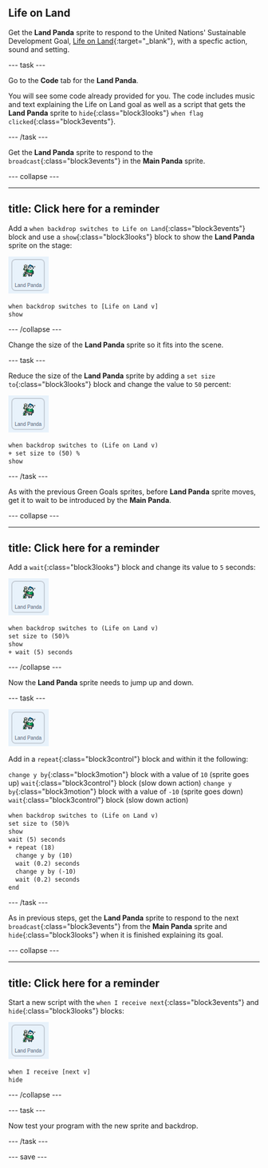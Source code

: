## Life on Land

Get the **Land Panda** sprite to respond to the United Nations' Sustainable Development Goal, [Life on Land](https://www.undp.org/content/undp/en/home/sustainable-development-goals/goal-15-life-on-land.html){:target="\_blank"}, with a specfic action, sound and setting.

--- task ---

Go to the **Code** tab for the **Land Panda**.

You will see some code already provided for you. The code includes music and text explaining the Life on Land goal as well as a script that gets the **Land Panda** sprite to `hide`{:class="block3looks"} `when flag clicked`{:class="block3events"}.

--- /task ---

Get the **Land Panda** sprite to respond to the `broadcast`{:class="block3events"} in the **Main Panda** sprite.

--- collapse ---

---
title: Click here for a reminder
---

Add a  `when backdrop switches to Life on Land`{:class="block3events"} block and use a `show`{:class="block3looks"} block to show the **Land Panda** sprite on the stage:

![image of the Land Panda sprite](images/landpanda-sprite.png)

```blocks3
when backdrop switches to [Life on Land v]
show
```

--- /collapse ---

Change the size of the **Land Panda** sprite so it fits into the scene.

--- task ---

Reduce the size of the **Land Panda** sprite by adding a `set size to`{:class="block3looks"} block and change the value to `50` percent:

![image of the Land Panda sprite](images/landpanda-sprite.png)

```blocks3
when backdrop switches to (Life on Land v)
+ set size to (50) %
show
```

--- /task ---

As with the previous Green Goals sprites, before **Land Panda** sprite moves, get it to wait to be introduced by the **Main Panda**.

--- collapse ---

---
title: Click here for a reminder
---

Add a `wait`{:class="block3looks"} block and change its value to `5` seconds:

![image of the Land Panda sprite](images/landpanda-sprite.png)

```blocks3
when backdrop switches to (Life on Land v)
set size to (50)%
show
+ wait (5) seconds
```
--- /collapse ---

Now the **Land Panda** sprite needs to jump up and down.

--- task ---

![image of the Land Panda sprite](images/landpanda-sprite.png)

Add in a `repeat`{:class="block3control"} block and within it the following:

`change y by`{:class="block3motion"} block with a value of `10` (sprite goes up)
`wait`{:class="block3control"} block (slow down action)
`change y by`{:class="block3motion"} block with a value of `-10` (sprite goes down)
`wait`{:class="block3control"} block (slow down action)

```blocks3
when backdrop switches to (Life on Land v)
set size to (50)%
show
wait (5) seconds
+ repeat (18)
  change y by (10)
  wait (0.2) seconds
  change y by (-10)
  wait (0.2) seconds
end
```

--- /task ---

As in previous steps, get the **Land Panda** sprite to respond to the next `broadcast`{:class="block3events"} from the **Main Panda** sprite and `hide`{:class="block3looks"} when it is finished explaining its goal.

--- collapse ---

---
title: Click here for a reminder
---

Start a new script with the `when I receive next`{:class="block3events"} and `hide`{:class="block3looks"} blocks:

![image of the Land Panda sprite](images/landpanda-sprite.png)

```blocks3
when I receive [next v]
hide
```

--- /collapse ---

--- task ---

Now test your program with the new sprite and backdrop.

--- /task ---

--- save ---
